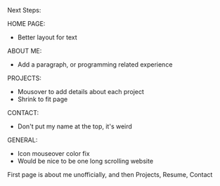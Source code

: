 Next Steps:

HOME PAGE:
- Better layout for text

ABOUT ME:
- Add a paragraph, or programming related experience

PROJECTS:
- Mousover to add details about each project
- Shrink to fit page

CONTACT:
- Don't put my name at the top, it's weird

GENERAL:
- Icon mouseover color fix
- Would be nice to be one long scrolling website

First page is about me unofficially, and then Projects, Resume, Contact